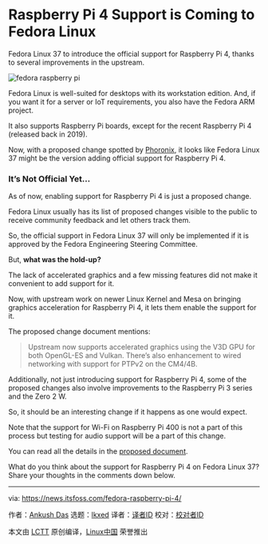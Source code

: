 [#]: subject: "Raspberry Pi 4 Support is Coming to Fedora Linux"
[#]: via: "https://news.itsfoss.com/fedora-raspberry-pi-4/"
[#]: author: "Ankush Das https://news.itsfoss.com/author/ankush/"
[#]: collector: "lkxed"
[#]: translator: "wxy"
[#]: reviewer: " "
[#]: publisher: " "
[#]: url: " "

Raspberry Pi 4 Support is Coming to Fedora Linux
======
Fedora Linux 37 to introduce the official support for Raspberry Pi 4, thanks to several improvements in the upstream.

![fedora raspberry pi][1]

Fedora Linux is well-suited for desktops with its workstation edition. And, if you want it for a server or IoT requirements, you also have the Fedora ARM project.

It also supports Raspberry Pi boards, except for the recent Raspberry Pi 4 (released back in 2019).

Now, with a proposed change spotted by [Phoronix][2], it looks like Fedora Linux 37 might be the version adding official support for Raspberry Pi 4.

### It’s Not Official Yet…

As of now, enabling support for Raspberry Pi 4 is just a proposed change.

Fedora Linux usually has its list of proposed changes visible to the public to receive community feedback and let others track them.

So, the official support in Fedora Linux 37 will only be implemented if it is approved by the Fedora Engineering Steering Committee.

But, **what was the hold-up?**

The lack of accelerated graphics and a few missing features did not make it convenient to add support for it.

Now, with upstream work on newer Linux Kernel and Mesa on bringing graphics acceleration for Raspberry Pi 4, it lets them enable the support for it.

The proposed change document mentions:

> Upstream now supports accelerated graphics using the V3D GPU for both OpenGL-ES and Vulkan. There’s also enhancement to wired networking with support for PTPv2 on the CM4/4B.

Additionally, not just introducing support for Raspberry Pi 4, some of the proposed changes also involve improvements to the Raspberry Pi 3 series and the Zero 2 W.

So, it should be an interesting change if it happens as one would expect.

Note that the support for Wi-Fi on Raspberry Pi 400 is not a part of this process but testing for audio support will be a part of this change.

You can read all the details in the [proposed document][3].

What do you think about the support for Raspberry Pi 4 on Fedora Linux 37? Share your thoughts in the comments down below.

--------------------------------------------------------------------------------

via: https://news.itsfoss.com/fedora-raspberry-pi-4/

作者：[Ankush Das][a]
选题：[lkxed][b]
译者：[译者ID](https://github.com/译者ID)
校对：[校对者ID](https://github.com/校对者ID)

本文由 [LCTT](https://github.com/LCTT/TranslateProject) 原创编译，[Linux中国](https://linux.cn/) 荣誉推出

[a]: https://news.itsfoss.com/author/ankush/
[b]: https://github.com/lkxed
[1]: https://news.itsfoss.com/wp-content/uploads/2022/07/fedora-coming-to-raspberry-pi.jpg
[2]: https://www.phoronix.com/scan.php?page=news_item&px=Fedora-37-Raspberry-Pi-4
[3]: https://fedoraproject.org/wiki/Changes/RaspberryPi4
